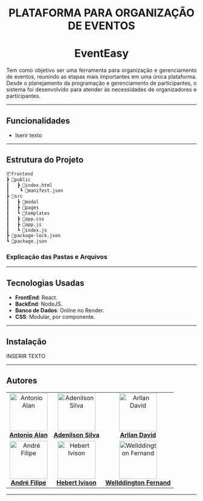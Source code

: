 <div align="center">

# **PLATAFORMA PARA ORGANIZAÇÃO DE EVENTOS** 
# EventEasy


</div>

<p align="justify">
Tem como objetivo ser uma ferramenta para organização e gerenciamento de eventos, reunindo as etapas mais importantes em uma única plataforma. Desde o planejamento da programação e gerenciamento de participantes, o sistema foi desenvolvido para atender às necessidades de organizadores e participantes.
</p>

<hr/>

## **Funcionalidades**
- Iserir texto

<hr/>

## **Estrutura do Projeto**

```bash
📦frontend
┣ 📂public
┃   ┣ 📜index.html
┃    ┗ 📜manifest.json
┣ 📂src
┃   ┣ 📂modal
┃   ┣ 📂pages
┃   ┗ 📂templates
┃   ┣ 📜app.css
┃   ┣ 📜app.js
┃   ┗ 📜index.js
┣ 📜package-lock.json
┗ 📜package.json
```
### Explicação das Pastas e Arquivos
<hr/>

## **Tecnologias Usadas** 
- **FrontEnd**: React.
- **BackEnd**: NodeJS.
- **Banco de Dados**: Online no Render.
- **CSS**: Modular, por componente.


<hr/>

## **Instalação**

<p align="justify">

INSERIR TEXTO

</p>
<hr/>

## Autores

<table align="center">
  <tr>
    <td align="center">
      <a href="https://github.com/farias-alan" target="_blank">
        <img src="https://avatars.githubusercontent.com/u/131487024?v=4" alt="Antonio Alan" width="100"><br>
        <strong>Antonio Alan</strong>
      </a>
    </td>
    <td align="center">
      <a href="https://github.com/Adenilson666" target="_blank">
        <img src="https://avatars.githubusercontent.com/u/113057115?v=4" alt="Adenilson Silva" width="100"><br>
        <strong>Adenilson Silva</strong>
      </a>
    </td>
    <td align="center">
      <a href="https://github.com/arllandavid" target="_blank">
        <img src="https://avatars.githubusercontent.com/u/15571755?v=4" alt="Arllan David" width="100"><br>
        <strong>Arllan David</strong>
      </a>
    </td>
  </tr>
  <tr>
    <td align="center">
      <a href="https://github.com/Andrefgr24" target="_blank">
        <img src="https://avatars.githubusercontent.com/u/116861543?v=4" alt="André Filipe" width="100"><br>
        <strong>André Filipe</strong>
      </a>
    </td>
    <td align="center">
      <a href="https://github.com/account" target="_blank">
        <img src="https://avatars.githubusercontent.com/u/119441082?v=4" alt="Hebert Ivison" width="100"><br>
        <strong>Hebert Ivison</strong>
      </a>
    </td>
    <td align="center">
      <a href="https://github.com/wellddingtonguedes" target="_blank">
        <img src="https://avatars.githubusercontent.com/u/148160705?v=4" alt="Wellddington Fernand" width="100"><br>
        <strong>Wellddington Fernand</strong>
      </a>
    </td>
  </tr>
</table>
<hr/>
